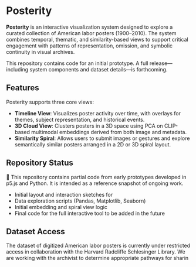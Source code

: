 # Posterity

**Posterity** is an interactive visualization system designed to explore a curated collection of American labor posters (1900–2010). The system combines temporal, thematic, and similarity-based views to support critical engagement with patterns of representation, omission, and symbolic continuity in visual archives.

This repository contains code for an initial prototype. A full release—including system components and dataset details—is forthcoming.

## Features

Posterity supports three core views:

- **Timeline View**: Visualizes poster activity over time, with overlays for themes, subject representation, and historical events.
- **3D Cloud View**: Clusters posters in a 3D space using PCA on CLIP-based multimodal embeddings derived from both image and metadata.
- **Similarity Spiral**: Allows users to submit images or gestures and explore semantically similar posters arranged in a 2D or 3D spiral layout.

## Repository Status

🔧 This repository contains partial code from early prototypes developed in p5.js and Python. It is intended as a reference snapshot of ongoing work.

- Initial layout and interaction sketches for 
- Data exploration scripts (Pandas, Matplotlib, Seaborn)
- Initial embedding and spiral view logic
- Final code for the full interactive tool to be added in the future

## Dataset Access

The dataset of digitized American labor posters is currently under restricted access in collaboration with the Harvard Radcliffe Schlesinger Library. We are working with the archivist to determine appropriate pathways for sharin
